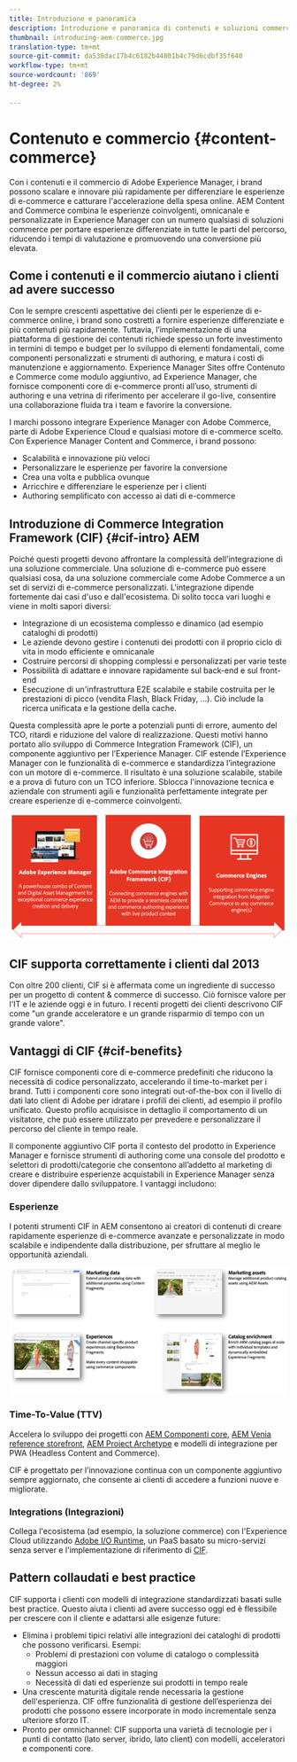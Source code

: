 ```yaml
---
title: Introduzione e panoramica
description: Introduzione e panoramica di contenuti e soluzioni commerce. Experience Manager Commerce Integration Framework (CIF) è il modello consigliato di Adobe per integrare ed estendere i servizi commerce da soluzioni commerce di Magenti e di altre soluzioni commerce di terze parti con l’Experience Cloud.
thumbnail: introducing-aem-commerce.jpg
translation-type: tm+mt
source-git-commit: da538dac17b4c6182b44801b4c79d6cdbf35f640
workflow-type: tm+mt
source-wordcount: '869'
ht-degree: 2%

---
```


# Contenuto e commercio {#content-commerce}

Con i contenuti e il commercio di Adobe Experience Manager, i brand possono scalare e innovare più rapidamente per differenziare le esperienze di e-commerce e catturare l&#39;accelerazione della spesa online. AEM Content and Commerce combina le esperienze coinvolgenti, omnicanale e personalizzate in Experience Manager con un numero qualsiasi di soluzioni commerce per portare esperienze differenziate in tutte le parti del percorso, riducendo i tempi di valutazione e promuovendo una conversione più elevata.

## Come i contenuti e il commercio aiutano i clienti ad avere successo

Con le sempre crescenti aspettative dei clienti per le esperienze di e-commerce online, i brand sono costretti a fornire esperienze differenziate e più contenuti più rapidamente. Tuttavia, l’implementazione di una piattaforma di gestione dei contenuti richiede spesso un forte investimento in termini di tempo e budget per lo sviluppo di elementi fondamentali, come componenti personalizzati e strumenti di authoring, e matura i costi di manutenzione e aggiornamento. Experience Manager Sites offre Contenuto e Commerce come modulo aggiuntivo, ad Experience Manager, che fornisce componenti core di e-commerce pronti all’uso, strumenti di authoring e una vetrina di riferimento per accelerare il go-live, consentire una collaborazione fluida tra i team e favorire la conversione.

I marchi possono integrare Experience Manager con Adobe Commerce, parte di Adobe Experience Cloud e qualsiasi motore di e-commerce scelto. Con Experience Manager Content and Commerce, i brand possono:

* Scalabilità e innovazione più veloci
* Personalizzare le esperienze per favorire la conversione
* Crea una volta e pubblica ovunque
* Arricchire e differenziare le esperienze per i clienti
* Authoring semplificato con accesso ai dati di e-commerce

## Introduzione di Commerce Integration Framework (CIF) {#cif-intro} AEM

Poiché questi progetti devono affrontare la complessità dell&#39;integrazione di una soluzione commerciale. Una soluzione di e-commerce può essere qualsiasi cosa, da una soluzione commerciale come Adobe Commerce a un set di servizi di e-commerce personalizzati. L&#39;integrazione dipende fortemente dai casi d&#39;uso e dall&#39;ecosistema. Di solito tocca vari luoghi e viene in molti sapori diversi:

* Integrazione di un ecosistema complesso e dinamico (ad esempio cataloghi di prodotti)
* Le aziende devono gestire i contenuti dei prodotti con il proprio ciclo di vita in modo efficiente e omnicanale
* Costruire percorsi di shopping complessi e personalizzati per varie teste
* Possibilità di adattare e innovare rapidamente sul back-end e sul front-end
* Esecuzione di un&#39;infrastruttura E2E scalabile e stabile costruita per le prestazioni di picco (vendita Flash, Black Friday, ...). Ciò include la ricerca unificata e la gestione della cache.

Questa complessità apre le porte a potenziali punti di errore, aumento del TCO, ritardi e riduzione del valore di realizzazione. Questi motivi hanno portato allo sviluppo di Commerce Integration Framework (CIF), un componente aggiuntivo per l’Experience Manager. CIF estende l’Experience Manager con le funzionalità di e-commerce e standardizza l’integrazione con un motore di e-commerce. Il risultato è una soluzione scalabile, stabile e a prova di futuro con un TCO inferiore. Sblocca l&#39;innovazione tecnica e aziendale con strumenti agili e funzionalità perfettamente integrate per creare esperienze di e-commerce coinvolgenti.

![Elementi di CIF](./assets/CIF/CIF_Overview.png)

## CIF supporta correttamente i clienti dal 2013

Con oltre 200 clienti, CIF si è affermata come un ingrediente di successo per un progetto di content &amp; commerce di successo. Ciò fornisce valore per l&#39;IT e le aziende oggi e in futuro. I recenti progetti dei clienti descrivono CIF come &quot;un grande acceleratore e un grande risparmio di tempo con un grande valore&quot;.

## Vantaggi di CIF {#cif-benefits}

CIF fornisce componenti core di e-commerce predefiniti che riducono la necessità di codice personalizzato, accelerando il time-to-market per i brand. Tutti i componenti core sono integrati out-of-the-box con il livello di dati lato client di Adobe per idratare i profili dei clienti, ad esempio il profilo unificato. Questo profilo acquisisce in dettaglio il comportamento di un visitatore, che può essere utilizzato per prevedere e personalizzare il percorso del cliente in tempo reale.

Il componente aggiuntivo CIF porta il contesto del prodotto in Experience Manager e fornisce strumenti di authoring come una console del prodotto e selettori di prodotti/categorie che consentono all’addetto al marketing di creare e distribuire esperienze acquistabili in Experience Manager senza dover dipendere dallo sviluppatore. I vantaggi includono:

### Esperienze

I potenti strumenti CIF in AEM consentono ai creatori di contenuti di creare rapidamente esperienze di e-commerce avanzate e personalizzate in modo scalabile e indipendente dalla distribuzione, per sfruttare al meglio le opportunità aziendali.

![Elementi di CIF](./assets/CIF/CIF_Product_Experience_Management.png)

### Time-To-Value (TTV)

Accelera lo sviluppo dei progetti con [AEM Componenti core](https://www.aemcomponents.dev/), [AEM Venia reference storefront](https://github.com/adobe/aem-cif-guides-venia), [AEM Project Archetype](https://experienceleague.adobe.com/docs/experience-manager-core-components/using/developing/archetype/overview.html) e modelli di integrazione per PWA (Headless Content and Commerce).

CIF è progettato per l’innovazione continua con un componente aggiuntivo sempre aggiornato, che consente ai clienti di accedere a funzioni nuove e migliorate.

### Integrations (Integrazioni)

Collega l&#39;ecosistema (ad esempio, la soluzione commerce) con l&#39;Experience Cloud utilizzando [Adobe I/O Runtime](https://www.adobe.io/apis/experienceplatform/runtime.html), un PaaS basato su micro-servizi senza server e l&#39;implementazione di riferimento di [CIF](https://github.com/adobe/commerce-cif-graphql-integration-reference).

## Pattern collaudati e best practice

CIF supporta i clienti con modelli di integrazione standardizzati basati sulle best practice. Questo aiuta i clienti ad avere successo oggi ed è flessibile per crescere con il cliente e adattarsi alle esigenze future:

* Elimina i problemi tipici relativi alle integrazioni dei cataloghi di prodotti che possono verificarsi. Esempi:
   * Problemi di prestazioni con volume di catalogo o complessità maggiori
   * Nessun accesso ai dati in staging
   * Necessità di dati ed esperienze sui prodotti in tempo reale
* Una crescente maturità digitale rende necessaria la gestione dell&#39;esperienza. CIF offre funzionalità di gestione dell’esperienza dei prodotti che possono essere incorporate in modo incrementale senza ulteriore sforzo IT.
* Pronto per omnichannel: CIF supporta una varietà di tecnologie per i punti di contatto (lato server, ibrido, lato client) con modelli, acceleratori e componenti core.
